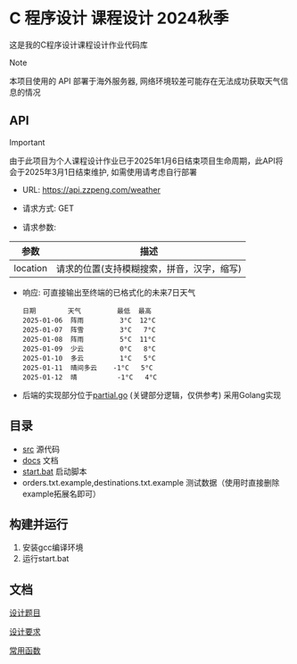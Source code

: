 # C 程序设计 课程设计 2024秋季

这是我的C程序设计课程设计作业代码库

> [!Note]
>
> 本项目使用的 API 部署于海外服务器, 网络环境较差可能存在无法成功获取天气信息的情况

## API

> [!IMPORTANT]
>
> 由于此项目为个人课程设计作业已于2025年1月6日结束项目生命周期，此API将会于2025年3月1日结束维护, 如需使用请考虑自行部署

- URL: https://api.zzpeng.com/weather

- 请求方式: GET

-  请求参数:

  | 参数     | 描述                                       |
  | -------- | ------------------------------------------ |
  | location | 请求的位置(支持模糊搜索，拼音，汉字，缩写) |

- 响应: 可直接输出至终端的已格式化的未来7日天气

  ```
  日期        天气         最低  最高
  2025-01-06  阵雨         3°C  12°C
  2025-01-07  阵雪         3°C   7°C
  2025-01-08  阵雨         5°C  11°C
  2025-01-09  少云         0°C   8°C
  2025-01-10  多云         1°C   5°C
  2025-01-11  晴间多云    -1°C   5°C
  2025-01-12  晴          -1°C   4°C
  ```

- 后端的实现部分位于[partial.go](/backend/partial.go) (关键部分逻辑，仅供参考) 采用Golang实现

## 目录

- [src](./src) 源代码
- [docs](./docs) 文档
- [start.bat](./start.bat) 启动脚本
- orders.txt.example,destinations.txt.example 测试数据（使用时直接删除example拓展名即可）

## 构建并运行

1. 安装gcc编译环境
2. 运行start.bat

## 文档

[设计题目](./docs/2024年程序设计题目.docx)

[设计要求](./docs/2024年课程设计要求.docx)

[常用函数](./docs/C语言程序设计常用函数.docx)

